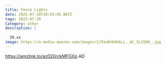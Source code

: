 ```yaml
---
title: Fence Lights
date: 2025-07-28T10:54:56.887Z
tags: 2025-07-28
Category: other
description: |
  
  39.xx
image: https://m.media-amazon.com/images/I/91oKhb9b6LL._AC_SL1500_.jpg
---
```

https://amzlink.to/az020rckMFGXp
AD